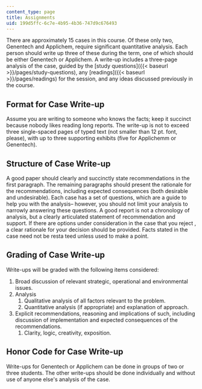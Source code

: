 ```yaml
---
content_type: page
title: Assignments
uid: 199d5ffc-6c7e-4b95-4b36-747d9c676493
---
```


There are approximately 15 cases in this course. Of these only two, Genentech and Applichem, require significant quantitative analysis. Each person should write up three of these during the term, one of which should be either Genentech or Applichem. A write-up includes a three-page analysis of the case, guided by the [study questions]({{< baseurl >}}/pages/study-questions), any [readings]({{< baseurl >}}/pages/readings) for the session, and any ideas discussed previously in the course.

Format for Case Write-up
------------------------

Assume you are writing to someone who knows the facts; keep it succinct because nobody likes reading long reports. The write-up is not to exceed three single-spaced pages of typed text (not smaller than 12 pt. font, please), with up to three supporting exhibits (five for Applichemm or Genentech).

Structure of Case Write-up
--------------------------

A good paper should clearly and succinctly state recommendations in the first paragraph. The remaining paragraphs should present the rationale for the recommendations, including expected consequences (both desirable and undesirable). Each case has a set of questions, which are a guide to help you with the analysis– however, you should not limit your analysis to narrowly answering these questions. A good report is not a chronology of analysis, but a clearly articulated statement of recommendation and support. If there are options under consideration in the case that you reject , a clear rationale for your decision should be provided. Facts stated in the case need not be resta teed unless used to make a point.

Grading of Case Write-up
------------------------

Write-ups will be graded with the following items considered:

1.  Broad discussion of relevant strategic, operational and environmental issues.
2.  Analysis
    1.  Qualitative analysis of all factors relevant to the problem.
    2.  Quantitative analysis (if appropriate) and explanation of approach.
3.  Explicit recommendations, reasoning and implications of such, including discussion of implementation and expected consequences of the recommendations.
    1.  Clarity, logic, creativity, exposition.

Honor Code for Case Write-up
----------------------------

Write-ups for Genentech or Applichem can be done in groups of two or three students. The other write-ups should be done individually and without use of anyone else's analysis of the case.